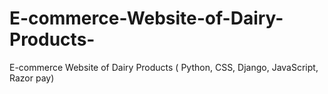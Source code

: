 # E-commerce-Website-of-Dairy-Products-
E-commerce Website of Dairy Products ( Python, CSS, Django, JavaScript, Razor pay)

